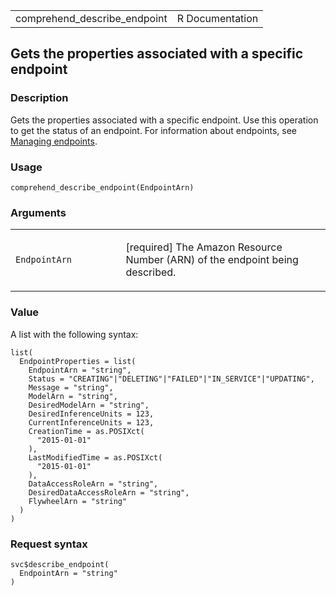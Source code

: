 <table style="width: 100%;">
<tbody>
<tr class="odd">
<td>comprehend_describe_endpoint</td>
<td style="text-align: right;">R Documentation</td>
</tr>
</tbody>
</table>

## Gets the properties associated with a specific endpoint

### Description

Gets the properties associated with a specific endpoint. Use this
operation to get the status of an endpoint. For information about
endpoints, see [Managing
endpoints](https://docs.aws.amazon.com/comprehend/latest/dg/manage-endpoints.html).

### Usage

    comprehend_describe_endpoint(EndpointArn)

### Arguments

<table>
<colgroup>
<col style="width: 35%" />
<col style="width: 65%" />
</colgroup>
<tbody>
<tr class="odd">
<td><code
id="comprehend_describe_endpoint_:_EndpointArn">EndpointArn</code></td>
<td><p>[required] The Amazon Resource Number (ARN) of the endpoint being
described.</p></td>
</tr>
</tbody>
</table>

### Value

A list with the following syntax:

    list(
      EndpointProperties = list(
        EndpointArn = "string",
        Status = "CREATING"|"DELETING"|"FAILED"|"IN_SERVICE"|"UPDATING",
        Message = "string",
        ModelArn = "string",
        DesiredModelArn = "string",
        DesiredInferenceUnits = 123,
        CurrentInferenceUnits = 123,
        CreationTime = as.POSIXct(
          "2015-01-01"
        ),
        LastModifiedTime = as.POSIXct(
          "2015-01-01"
        ),
        DataAccessRoleArn = "string",
        DesiredDataAccessRoleArn = "string",
        FlywheelArn = "string"
      )
    )

### Request syntax

    svc$describe_endpoint(
      EndpointArn = "string"
    )
